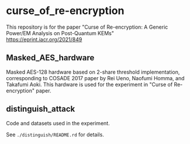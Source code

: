 # curse_of_re-encryption

This repository is for the paper "Curse of Re-encryption: A Generic Power/EM Analysis on Post-Quantum KEMs"
https://eprint.iacr.org/2021/849

## Masked_AES_hardware

Masked AES-128 hardware based on 2-share threshold implementation, corresponding to COSADE 2017 paper by Rei Ueno, Naofumi Homma, and Takafumi Aoki.
This hardware is used for the experiment in "Curse of Re-encryption" paper.

## distinguish_attack

Code and datasets used in the experiment.

See ```./distinguish/README.rd```  for details.
